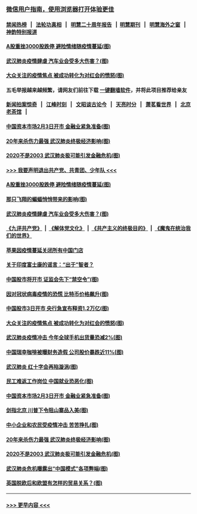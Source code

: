 ### [微信用户指南，使用浏览器打开体验更佳](https://github.com/gfw-breaker/banned-news1/blob/master/indexes/wechat-guide.md?t=0)
#### [禁闻热榜](热点新闻.md?t=0)  &nbsp;&nbsp;|&nbsp;&nbsp; [法轮功真相](https://github.com/gfw-breaker/truth/blob/master/README.md?t=0) &nbsp;&nbsp;|&nbsp;&nbsp; [明慧二十周年报告](https://github.com/gfw-breaker/mh-reports/blob/master/README.md?t=0) &nbsp;&nbsp;|&nbsp;&nbsp;[明慧期刊](https://github.com/gfw-breaker/mh-qikan) &nbsp;&nbsp;|&nbsp;&nbsp; [明慧海外之窗](https://github.com/gfw-breaker/mh-news/blob/master/README.md?t=0) &nbsp;&nbsp;|&nbsp;&nbsp; [神韵特别报道](https://github.com/gfw-breaker/mh-news/blob/master/shenyun.md?t=0)
#### [A股重挫3000股跌停 避险情绪随疫情蔓延(图)](../pages/p5/921782.md?t=02032155) 
#### [武汉肺炎疫情肆虐 汽车业会受多大伤害？(图)](../pages/p5/921740.md?t=02032155) 
#### [大众关注的疫情焦点 被成功转化为对红会的愤怒(图)](../pages/p5/921720.md?t=02032155) 
#### 五毛举报越来越频繁，请网友们前往下载 [一键翻墙软件](https://github.com/gfw-breaker/ssr-accounts)，并将此项目推荐给亲友
#### [新闻拍案惊奇](https://github.com/gfw-breaker/banned-news1/blob/master/pages/link4.md) &nbsp;&nbsp;|&nbsp;&nbsp; [江峰时刻](https://github.com/gfw-breaker/banned-news1/blob/master/pages/link4.md) &nbsp;&nbsp;|&nbsp;&nbsp; [文昭谈古论今](https://github.com/gfw-breaker/banned-news1/blob/master/pages/link4.md) &nbsp;&nbsp;|&nbsp;&nbsp; [天亮时分](https://github.com/gfw-breaker/banned-news1/blob/master/pages/link4.md) &nbsp;&nbsp;|&nbsp;&nbsp; [萧茗看世界](https://github.com/gfw-breaker/banned-news1/blob/master/pages/link4.md) &nbsp;&nbsp;|&nbsp;&nbsp; [北京老茶馆](https://github.com/gfw-breaker/banned-news1/blob/master/pages/link4.md) &nbsp;&nbsp;|&nbsp;&nbsp; 
#### [中国资本市场2月3日开市 金融业紧急准备(图)](../pages/p5/921610.md?t=02032155) 
#### [20年来杀伤力最强 武汉肺炎终极经济影响(图)](../pages/p5/921614.md?t=02032155) 
#### [2020不是2003 武汉肺炎极可能引发金融危机(图)](../pages/p5/921629.md?t=02032155) 
#### [>>> 我要声明退出共产党、共青团、少年队 <<<](https://github.com/begood0513/goodnews/blob/master/quit/letter.md) 
#### [A股重挫3000股跌停 避险情绪随疫情蔓延(图)](../pages/p5/921782.md?t=02032155) 
#### [那只飞翔的蝙蝠悄悄带来的影响(图)](../pages/p5/921724.md?t=02032155) 
#### [武汉肺炎疫情肆虐 汽车业会受多大伤害？(图)](../pages/p5/921740.md?t=02032155) 
#### [《九评共产党》](https://github.com/begood0513/9ping.md/blob/master/README.md) &nbsp;|&nbsp; [《解体党文化》](../../../../jtdwh.md/blob/master/README.md)  &nbsp;|&nbsp; [《共产主义的终极目的》](../../../../gczydzjmd.md/blob/master/README.md) &nbsp;|&nbsp; [《魔鬼在统治我们的世界》](../../../../mgztzwmdsj.md/blob/master/README.md) 
#### [苹果因疫情蔓延关闭所有中国门店](../pages/p5/921743.md?t=02032155) 
#### [关于印度富士康的谣言：“出于”智者？](../pages/p5/921729.md?t=02032155) 
#### [中国股市将开市 证监会先下“禁空令”(图)](../pages/p5/921745.md?t=02032155) 
#### [因对冠状病毒疫情的恐慌 比特币价格飙升(图)](../pages/p5/921736.md?t=02032155) 
#### [中国股市3日开市 央行急宣布释资1.2万亿(图)](../pages/p5/921741.md?t=02032155) 
#### [大众关注的疫情焦点 被成功转化为对红会的愤怒(图)](../pages/p5/921720.md?t=02032155) 
#### [武汉肺炎疫情冲击 今年全球手机出货量恐减2%(图)](../pages/p5/921719.md?t=02032155) 
#### [中国瑞幸咖啡被曝财务造假 公司股价暴跌近11%(图)](../pages/p5/921714.md?t=02032155) 
#### [武汉肺炎 红十字会再陷漩涡(图)](../pages/p5/921706.md?t=02032155) 
#### [民工难返工作岗位 中国就业恐恶化(图)](../pages/p5/921704.md?t=02032155) 
#### [中国资本市场2月3日开市 金融业紧急准备(图)](../pages/p5/921610.md?t=02032155) 
#### [剑指北京 川普下令阻山寨品入美(图)](../pages/p5/921663.md?t=02032155) 
#### [中小企业和农民受疫情冲击 苦苦挣扎(图)](../pages/p5/921661.md?t=02032155) 
#### [20年来杀伤力最强 武汉肺炎终极经济影响(图)](../pages/p5/921614.md?t=02032155) 
#### [2020不是2003 武汉肺炎极可能引发金融危机(图)](../pages/p5/921629.md?t=02032155) 
#### [武汉肺炎危机曝露出“中国模式”各项弊端(图)](../pages/p5/921639.md?t=02032155) 
#### [英国脱欧后和欧盟有怎样的贸易关系？(图)](../pages/p5/921615.md?t=02032155) 

----
#### [ >>> 更早内容 <<< ](../indexes/p5-earlier.md)
